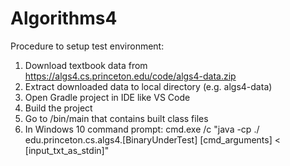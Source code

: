 ﻿# Algorithms4
 
 Procedure to setup test environment:
 1. Download textbook data from https://algs4.cs.princeton.edu/code/algs4-data.zip
 2. Extract downloaded data to local directory (e.g. algs4-data)
 3. Open Gradle project in IDE like VS Code
 4. Build the project
 5. Go to /bin/main that contains built class files
 6. In Windows 10 command prompt: cmd.exe /c "java -cp ./ edu.princeton.cs.algs4.[BinaryUnderTest] [cmd_arguments] < [input_txt_as_stdin]"
